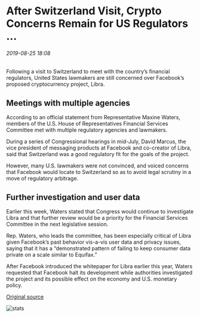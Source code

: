 # After Switzerland Visit, Crypto Concerns Remain for US Regulators ...

###### 2019-08-25 18:08

Following a visit to Switzerland to meet with the country’s financial regulators, United States lawmakers are still concerned over Facebook’s proposed cryptocurrency project, Libra.

## Meetings with multiple agencies

According to an official statement from Representative Maxine Waters, members of the U.S. House of Representatives Financial Services Committee met with multiple regulatory agencies and lawmakers.

During a series of Congressional hearings in mid-July, David Marcus, the vice president of messaging products at Facebook and co-creator of Libra, said that Switzerland was a good regulatory fit for the goals of the project.

However, many U.S. lawmakers were not convinced, and voiced concerns that Facebook would locate to Switzerland so as to avoid legal scrutiny in a move of regulatory arbitrage.

## Further investigation and user data

Earlier this week, Waters stated that Congress would continue to investigate Libra and that further review would be a priority for the Financial Services Committee in the next legislative session.

Rep. Waters, who leads the committee, has been especially critical of Libra given Facebook’s past behavior vis-a-vis user data and privacy issues, saying that it has a “demonstrated pattern of failing to keep consumer data private on a scale similar to Equifax.”

After Facebook introduced the whitepaper for Libra earlier this year, Waters requested that Facebook halt its development while authorities investigated the project and its possible effect on the economy and U.S. monetary policy.

[Original source](https://cointelegraph.com/news/after-switzerland-visit-crypto-concerns-remain-for-us-regulators)

![stats](https://c.statcounter.com/11760860/0/a89fa40b/1/ "stats")